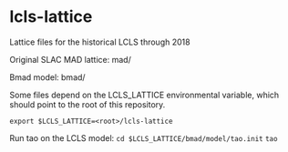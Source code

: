 # lcls-lattice

Lattice files for the historical LCLS through 2018

Original SLAC MAD lattice:
mad/

Bmad model:
bmad/

Some files depend on the LCLS_LATTICE environmental variable, which should point to the root of this repository.

`export $LCLS_LATTICE=<root>/lcls-lattice`
  
Run tao on the LCLS model:
`cd $LCLS_LATTICE/bmad/model/tao.init`
`tao`


  
  


